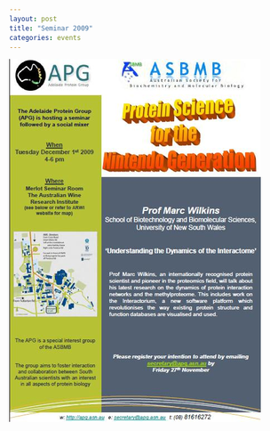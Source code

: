 ```yaml
---
layout: post
title: "Seminar 2009"
categories: events
---
```


![](/assets/images/2009_seminar2.jpg)